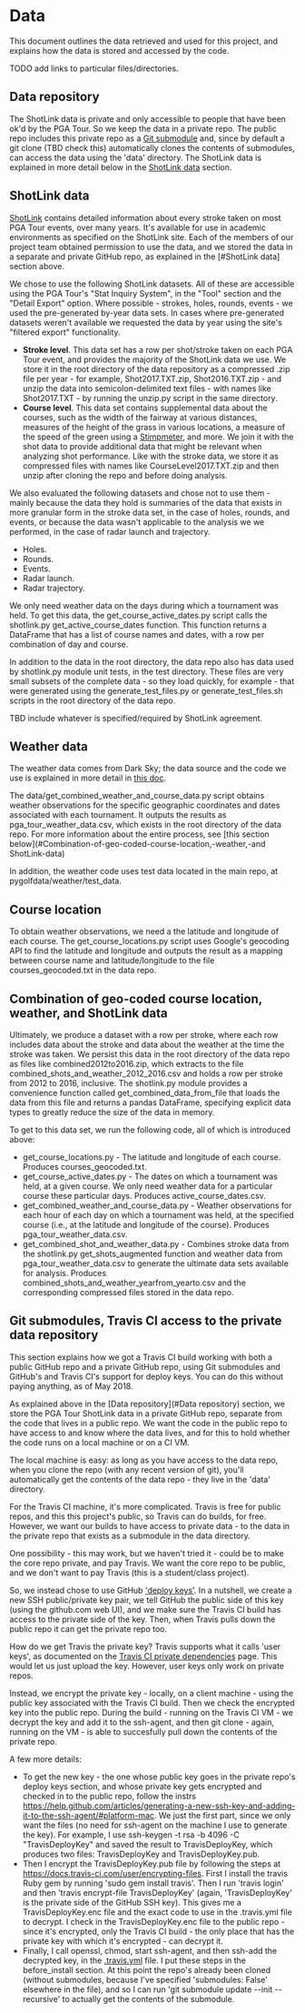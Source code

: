 # Data

This document outlines the data retrieved and used for this project, and explains how the data is stored and accessed by the code.

TODO add links to particular files/directories.

## Data repository

The ShotLink data is private and only accessible to people that have been ok'd by the PGA Tour. So we keep the data in a private repo. The public repo includes this private repo as a [Git submodule](https://git-scm.com/book/en/v2/Git-Tools-Submodules) and, since by default a git clone (TBD check this) automatically clones the contents of submodules, can access the data using the 'data' directory. The ShotLink data is explained in more detail below in the [ShotLink data](#ShotLink-Data) section. 

## ShotLink data

[ShotLink](https://www.pgatour.com/stats/shotlinkintelligence/overview.html) contains detailed information about every stroke taken on most PGA Tour events, over many years. It's available for use in academic environments as specified on the ShotLink site. Each of the members of our project team obtained permission to use the data, and we stored the data in a separate and private GitHub repo, as explained in the [#ShotLink data] section above.

We chose to use the following ShotLink datasets. All of these are accessible using the PGA Tour's "Stat Inquiry System", in the "Tool" section and the "Detail Export" option. Where possible - strokes, holes, rounds, events - we used the pre-generated by-year data sets. In cases where pre-generated datasets weren't available we requested the data by year using the site's "filtered export" functionality.
- **Stroke level**. This data set has a row per shot/stroke taken on each PGA Tour event, and provides the majority of the ShotLink data we use. We store it in the root directory of the data repository as a compressed .zip file per year - for example, Shot2017.TXT.zip, Shot2016.TXT.zip - and unzip the data into semicolon-delimited text files - with names like Shot2017.TXT - by running the unzip.py script in the same directory.
- **Course level**. This data set contains supplemental data about the courses, such as the width of the fairway at various distances, measures of the height of the grass in various locations, a measure of the speed of the green using a [Stimpmeter](https://en.wikipedia.org/wiki/Stimpmeter), and more. We join it with the shot data to provide additional data that might be relevant when analyzing shot performance. Like with the stroke data, we store it as compressed files with names like CourseLevel2017.TXT.zip and then unzip after cloning the repo and before doing analysis.

We also evaluated the following datasets and chose not to use them - mainly because the data they hold is summaries of the data that exists in more granular form in the stroke data set, in the case of holes, rounds, and events, or because the data wasn't applicable to the analysis we we performed, in the case of radar launch and trajectory.

- Holes.
- Rounds.
- Events.
- Radar launch.
- Radar trajectory.

We only need weather data on the days during which a tournament was held. To get this data, the get_course_active_dates.py script calls the shotlink.py get_active_course_dates function. This function returns a DataFrame that has a list of course names and dates, with a row per combination of day and course.

In addition to the data in the root directory, the data repo also has data used by shotlink.py module unit tests, in the test directory. These files are very small subsets of the complete data - so they load quickly, for example - that were generated using the generate_test_files.py or generate_test_files.sh scripts in the root directory of the data repo.

TBD include whatever is specified/required by ShotLink agreement.

## Weather data

The weather data comes from Dark Sky; the data source and the code we use is explained in more detail in [this doc](weather_date_api_doc.md). 

The data/get_combined_weather_and_course_data.py script obtains weather observations for the specific geographic coordinates and dates associated with each tournament. It outputs the results as pga_tour_weather_data.csv, which exists in the root directory of the data repo. For more information about the entire process, see [this section below](#Combination-of-geo-coded-course-location,-weather,-and ShotLink-data)

In addition, the weather code uses test data located in the main repo, at pygolfdata/weather/test_data.

## Course location

To obtain weather observations, we need a the latitude and longitude of each course. The get_course_locations.py script uses Google's geocoding API to find the latitude and longitude and outputs the result as a mapping between course name and latitude/longitude to the file courses_geocoded.txt in the data repo.

## Combination of geo-coded course location, weather, and ShotLink data

Ultimately, we produce a dataset with a row per stroke, where each row includes data about the stroke and data about the weather at the time the stroke was taken. We persist this data in the root directory of the data repo as files like combined2012to2016.zip, which extracts to the file combined_shots_and_weather_2012_2016.csv and holds a row per stroke from 2012 to 2016, inclusive. The shotlink.py module provides a convenience function called get_combined_data_from_file that loads the data from this file and returns a pandas DataFrame, specifying explicit data types to greatly reduce the size of the data in memory.

To get to this data set, we run the following code, all of which is introduced above:
- get_course_locations.py - The latitude and longitude of each course. Produces courses_geocoded.txt.
- get_course_active_dates.py - The dates on which a tournament was held, at a given course. We only need weather data for a particular course these particular days. Produces active_course_dates.csv.
- get_combined_weather_and_course_data.py - Weather observations for each hour of each day on which a tournament was held, at the specified course (i.e., at the latitude and longitude of the course). Produces pga_tour_weather_data.csv.
- get_combined_shot_and_weather_data.py - Combines stroke data from the shotlink.py get_shots_augmented function and weather data from pga_tour_weather_data.csv to generate the ultimate data sets available for analysis. Produces combined_shots_and_weather_yearfrom_yearto.csv and the corresponding compressed files stored in the data repo.

## Git submodules, Travis CI access to the private data repository

This section explains how we got a Travis CI build working with both a public GitHub repo and a private GitHub repo, using Git submodules and GitHub's and Travis CI's support for deploy keys. You can do this without paying anything, as of May 2018.

As explained above in the [Data repository](#Data repository) section, we store the PGA Tour ShotLink data in a private GitHub repo, separate from the code that lives in a public repo. We want the code in the public repo to have access to and know where the data lives, and for this to hold whether the code runs on a local machine or on a CI VM. 

The local machine is easy: as long as you have access to the data repo, when you clone the repo (with any recent version of git), you'll automatically get the contents of the data repo - they live in the 'data' directory. 

For the Travis CI machine, it's more complicated. Travis is free for public repos, and this this project's public, so Travis can do builds, for free. However, we want our builds to have access to private data - to the data in the private repo that exists as a submodule in the data directory. 

One possibility - this may work, but we haven't tried it - could be to make the core repo private, and pay Travis. We want the core repo to be public, and we don't want to pay Travis (this is a student/class project). 

So, we instead chose to use GitHub ['deploy keys'](https://developer.github.com/v3/guides/managing-deploy-keys/#deploy-keys). In a nutshell, we create a new SSH public/private key pair, we tell GitHub the public side of this key (using the github.com web UI), and we make sure the Travis CI build has access to the private side of the key. Then, when Travis pulls down the public repo it can get the private repo too.

How do we get Travis the private key? Travis supports what it calls 'user keys', as documented on the [Travis CI private dependencies](https://docs.travis-ci.com/user/private-dependencies/) page. This would let us just upload the key. However, user keys only work on private repos. 

Instead, we encrypt the private key - locally, on a client machine - using the public key associated with the Travis CI build. Then we check the encrypted key into the public repo. During the build - running on the Travis CI VM - we decrypt the key and add it to the ssh-agent, and then git clone - again, running on the VM - is able to succesfully pull down the contents of the private repo. 

A few more details:
- To get the new key - the one whose public key goes in the private repo's deploy keys section, and whose private key gets encrypted and checked in to the public repo, follow the instrs https://help.github.com/articles/generating-a-new-ssh-key-and-adding-it-to-the-ssh-agent/#platform-mac. We just the first part, since we only want the files (no need for ssh-agent on the machine I use to generate the key). For example, I use ssh-keygen -t rsa -b 4096 -C "TravisDeployKey" and saved the result to TravisDeployKey, which produces two files: TravisDeployKey and TravisDeployKey.pub.
- Then I encrypt the TravisDeployKey.pub file by following the steps at https://docs.travis-ci.com/user/encrypting-files. First I install the travis Ruby gem by running 'sudo gem install travis'. Then I run 'travis login' and then 'travis encrypt-file TravisDeployKey' (again, 'TravisDeployKey' is the private side of the GitHub SSH key). This gives me a TravisDeployKey.enc file and the exact code to use in the .travis.yml file to decrypt. I check in the TravisDeployKey.enc file to the public repo - since it's encrypted, only the Travis CI build - the only place that has the private key with which it's encrypted - can decrypt it.
- Finally, I call openssl, chmod, start ssh-agent, and then ssh-add the decrypted key, in the [.travis.yml](.travis.yml) file. I put these steps in the before_install section. At this point the repo's already been cloned (without submodules, because I've specified 'submodules: False' elsewhere in the file), and so I can run 'git submodule update --init --recursive' to actually get the contents of the submodule.
